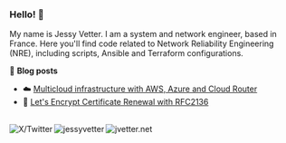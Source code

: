 ### Hello! 👋

My name is Jessy Vetter. I am a system and network engineer, based in France.
Here you'll find code related to Network Reliability Engineering (NRE), including scripts, Ansible and Terraform configurations.

📖 **Blog posts**
- ☁️ [Multicloud infrastructure with AWS, Azure and Cloud Router](https://www.jvetter.net/posts/multicloud-infrastructure-with-nextpacket/)
- 🔧 [Let's Encrypt Certificate Renewal with RFC2136](https://www.jvetter.net/posts/certbot-rfc2136/)

<br>

<a href="https://x.com/_jvetter">
    <img align="left" src="https://img.shields.io/twitter/url?url=https%3A%2F%2Fx.com%2F_jvetter&label=%40_jvetter" alt="X/Twitter">
</a>

<a href="https://www.linkedin.com/in/jessyvetter/">
    <img align="left" src="https://img.shields.io/badge/LinkedIn-0077B5?style=plastic&logo=linkedin&logoColor=white" alt="jessyvetter">
</a>

<a href="https://www.jvetter.net/">
    <img align="left" src="https://img.shields.io/badge/🌐_-jvetter.net-blue" alt="jvetter.net">
</a>
